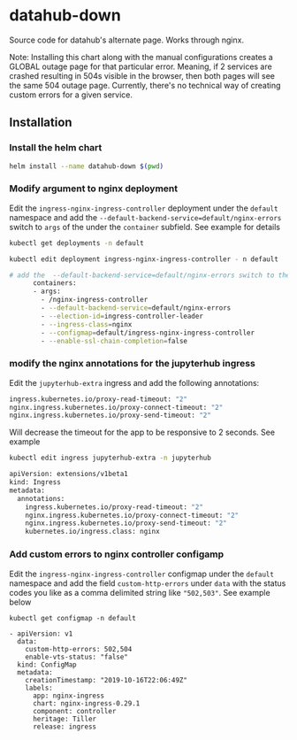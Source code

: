 # datahub-down

Source code for datahub's alternate page. Works through nginx.

Note: Installing this chart along with the manual configurations creates a GLOBAL outage page for that particular error. Meaning, if 2 services are crashed resulting in 504s visible in the browser, then both pages will see the same 504 outage page. Currently, there's no technical way of creating custom errors for a given service.

## Installation

### Install the helm chart

```bash
helm install --name datahub-down $(pwd)
```

### Modify argument to nginx deployment

Edit the `ingress-nginx-ingress-controller` deployment under the `default` namespace and add the `--default-backend-service=default/nginx-errors` switch to `args` of the under the `container` subfield. See example for details

```bash
kubectl get deployments -n default

kubectl edit deployment ingress-nginx-ingress-controller - n default

# add the  --default-backend-service=default/nginx-errors switch to the container args
      containers:
      - args:
        - /nginx-ingress-controller
        - --default-backend-service=default/nginx-errors
        - --election-id=ingress-controller-leader
        - --ingress-class=nginx
        - --configmap=default/ingress-nginx-ingress-controller
        - --enable-ssl-chain-completion=false
```

### modify the nginx annotations for the jupyterhub ingress

Edit the `jupyterhub-extra` ingress and add the following annotations:

```bash
ingress.kubernetes.io/proxy-read-timeout: "2"
nginx.ingress.kubernetes.io/proxy-connect-timeout: "2"
nginx.ingress.kubernetes.io/proxy-send-timeout: "2"
```

Will decrease the timeout for the app to be responsive to 2 seconds. See example

```bash
kubectl edit ingress jupyterhub-extra -n jupyterhub

apiVersion: extensions/v1beta1
kind: Ingress
metadata:
  annotations:
    ingress.kubernetes.io/proxy-read-timeout: "2"
    nginx.ingress.kubernetes.io/proxy-connect-timeout: "2"
    nginx.ingress.kubernetes.io/proxy-send-timeout: "2"
    kubernetes.io/ingress.class: nginx

```

### Add custom errors to nginx controller configamp

Edit the `ingress-nginx-ingress-controller` configmap under the `default` namespace and add the field `custom-http-errors` under `data` with the status codes you like as a comma delimited string like `"502,503"`. See example below

```
kubectl get configmap -n default

- apiVersion: v1
  data:
    custom-http-errors: 502,504
    enable-vts-status: "false"
  kind: ConfigMap
  metadata:
    creationTimestamp: "2019-10-16T22:06:49Z"
    labels:
      app: nginx-ingress
      chart: nginx-ingress-0.29.1
      component: controller
      heritage: Tiller
      release: ingress
```
